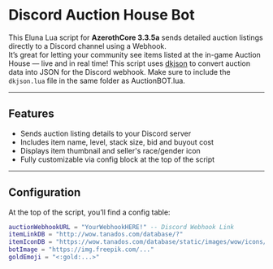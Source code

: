 # Discord Auction House Bot

This Eluna Lua script for **AzerothCore 3.3.5a** sends detailed auction listings directly to a Discord channel using a Webhook.  
It’s great for letting your community see items listed at the in-game Auction House — live and in real time!
This script uses [dkjson](http://dkolf.de/src/dkjson-lua.fsl/) to convert auction data into JSON for the Discord webhook.
Make sure to include the `dkjson.lua` file in the same folder as AuctionBOT.lua.

---

## Features

- Sends auction listing details to your Discord server
- Includes item name, level, stack size, bid and buyout cost
- Displays item thumbnail and seller's race/gender icon
- Fully customizable via config block at the top of the script

---

## Configuration

At the top of the script, you’ll find a config table:

```lua
auctionWebhookURL = "YourWebhookHERE!" -- Discord Webhook Link
itemLinkDB = "http://wow.tanados.com/database/?"
itemIconDB = "https://wow.tanados.com/database/static/images/wow/icons/large/"
botImage = "https://img.freepik.com/..."
goldEmoji = "<:gold:...>"
```